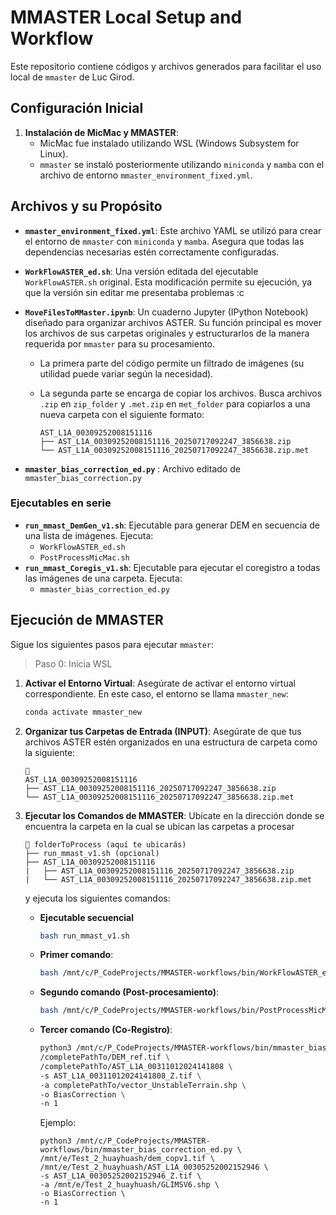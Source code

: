 # MMASTER Local Setup and Workflow

Este repositorio contiene códigos y archivos generados para facilitar el uso local de `mmaster` de Luc Girod.

## Configuración Inicial

1.  **Instalación de MicMac y MMASTER**:
      * MicMac fue instalado utilizando WSL (Windows Subsystem for Linux).
      * `mmaster` se instaló posteriormente utilizando `miniconda` y `mamba` con el archivo de entorno `mmaster_environment_fixed.yml`.

## Archivos y su Propósito

  * **`mmaster_environment_fixed.yml`**: Este archivo YAML se utilizó para crear el entorno de `mmaster` con `miniconda` y `mamba`. Asegura que todas las dependencias necesarias estén correctamente configuradas.
  * **`WorkFlowASTER_ed.sh`**: Una versión editada del ejecutable `WorkFlowASTER.sh` original. Esta modificación permite su ejecución, ya que la versión sin editar me presentaba problemas :c
  * **`MoveFilesToMMaster.ipynb`**: Un cuaderno Jupyter (IPython Notebook) diseñado para organizar archivos ASTER. Su función principal es mover los archivos de sus carpetas originales y estructurarlos de la manera requerida por `mmaster` para su procesamiento.
      * La primera parte del código permite un filtrado de imágenes (su utilidad puede variar según la necesidad).

      * La segunda parte se encarga de copiar los archivos. Busca archivos `.zip` en `zip_folder` y `.met.zip` en `met_folder` para copiarlos a una nueva carpeta con el siguiente formato:

        ```
        AST_L1A_00309252008151116
        ├── AST_L1A_00309252008151116_20250717092247_3856638.zip
        └── AST_L1A_00309252008151116_20250717092247_3856638.zip.met
        ```

  *  **`mmaster_bias_correction_ed.py`** : Archivo editado de `mmaster_bias_correction.py`
  ### Ejecutables en serie
  * **`run_mmast_DemGen_v1.sh`**: Ejecutable para generar DEM en secuencia de una lista de imágenes. Ejecuta:
    * `WorkFlowASTER_ed.sh`
    * `PostProcessMicMac.sh`
  * **`run_mmast_Coregis_v1.sh`**: Ejecutable para ejecutar el coregistro a todas las imágenes de una carpeta. Ejecuta:
    * `mmaster_bias_correction_ed.py`
## Ejecución de MMASTER

Sigue los siguientes pasos para ejecutar `mmaster`:

> Paso 0: Inicia WSL

1.  **Activar el Entorno Virtual**:
    Asegúrate de activar el entorno virtual correspondiente. En este caso, el entorno se llama `mmaster_new`:

    ```bash
    conda activate mmaster_new
    ```

2.  **Organizar tus Carpetas de Entrada (INPUT)**:
    Asegúrate de que tus archivos ASTER estén organizados en una estructura de carpeta como la siguiente:

    ```
    📁
    AST_L1A_00309252008151116
    ├── AST_L1A_00309252008151116_20250717092247_3856638.zip
    └── AST_L1A_00309252008151116_20250717092247_3856638.zip.met
    ```

3.  **Ejecutar los Comandos de MMASTER**:
    Ubícate en la dirección donde se encuentra la carpeta en la cual se ubican las carpetas a procesar 

    ```
    📁 folderToProcess (aquí te ubicarás)
    ├── run_mmast_v1.sh (opcional)
    ├── AST_L1A_00309252008151116
    |   ├── AST_L1A_00309252008151116_20250717092247_3856638.zip
    |   └── AST_L1A_00309252008151116_20250717092247_3856638.zip.met
    ```

     y ejecuta los siguientes comandos:
      * **Ejecutable secuencial**
        ```bash
        bash run_mmast_v1.sh
        ```
      
      * **Primer comando**:

        ```bash
        bash /mnt/c/P_CodeProjects/MMASTER-workflows/bin/WorkFlowASTER_ed.sh -s AST_L1A_00311012024141808 -z "18 +south" -a -i 2
        ```

      * **Segundo comando (Post-procesamiento)**:

        ```bash
        bash /mnt/c/P_CodeProjects/MMASTER-workflows/bin/PostProcessMicMac.sh -d AST_L1A_00309252008151116 -z "18 +south”
        ```

      * **Tercer comando (Co-Registro)**:

        ```bash
        python3 /mnt/c/P_CodeProjects/MMASTER-workflows/bin/mmaster_bias_correction_ed.py \
        /completePathTo/DEM_ref.tif \
        /completePathTo/AST_L1A_00311012024141808 \
        -s AST_L1A_00311012024141808_Z.tif \
        -a completePathTo/vector_UnstableTerrain.shp \
        -o BiasCorrection \
        -n 1
        ```
        Ejemplo:
        
        ```
        python3 /mnt/c/P_CodeProjects/MMASTER-workflows/bin/mmaster_bias_correction_ed.py \
        /mnt/e/Test_2_huayhuash/dem_copv1.tif \
        /mnt/e/Test_2_huayhuash/AST_L1A_00305252002152946 \
        -s AST_L1A_00305252002152946_Z.tif \
        -a /mnt/e/Test_2_huayhuash/GLIMSV6.shp \
        -o BiasCorrection \
        -n 1
        ```

